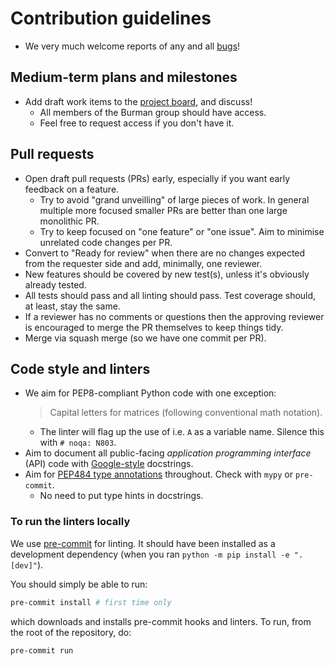 # Contribution guidelines

- We very much welcome reports of any and all [bugs](https://github.com/UCL/dxss/issues/new/choose)!

## Medium-term plans and milestones

- Add draft work items to the [project board](https://github.com/orgs/UCL/projects/36), and discuss!
  - All members of the Burman group should have access.
  - Feel free to request access if you don't have it.

## Pull requests

- Open draft pull requests (PRs) early, especially if you want early feedback on a feature.
  - Try to avoid "grand unveilling" of large pieces of work. In general multiple more focused smaller PRs are better than one large monolithic PR.
  - Try to keep focused on "one feature" or "one issue". Aim to minimise unrelated code changes per PR.
- Convert to "Ready for review" when there are no changes expected from the requester side and add, minimally, one reviewer.
- New features should be covered by new test(s), unless it's obviously already tested.
- All tests should pass and all linting should pass. Test coverage should, at least, stay the same.
- If a reviewer has no comments or questions then the approving reviewer is encouraged to merge the PR themselves to keep things tidy.
- Merge via squash merge (so we have one commit per PR).

## Code style and linters

- We aim for PEP8-compliant Python code with one exception:
  > Capital letters for matrices (following conventional math notation).
  - The linter will flag up the use of i.e. `A` as a variable name. Silence this with `# noqa: N803`.
- Aim to document all public-facing _application programming interface_ (API) code with [Google-style](https://sphinxcontrib-napoleon.readthedocs.io/en/latest/example_google.html#example-google) docstrings.
- Aim for [PEP484 type annotations](https://peps.python.org/pep-0484/) throughout. Check with `mypy` or `pre-commit`.
  - No need to put type hints in docstrings.

### To run the linters locally

We use [pre-commit](https://pre-commit.com/) for linting.
It should have been installed as a development dependency (when you ran `python -m pip install -e ".[dev]"`).

You should simply be able to run:

```sh
pre-commit install # first time only
```

which downloads and installs pre-commit hooks and linters.
To run, from the root of the repository, do:

```sh
pre-commit run
```
